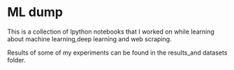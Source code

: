 # ML dump

This is a collection of Ipython notebooks that I worked on while learning about machine learning,deep learning and web scraping.

Results of some of my experiments can be found in the results_and datasets folder.



 
